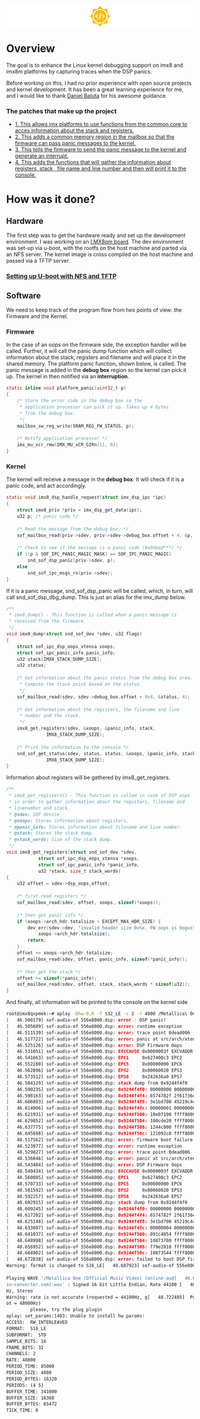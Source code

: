 	
![gsoc_logo](images/gsoc_logo.png)

# Overview

The goal is to enhance the Linux kernel debugging support on imx8 and imx8m platforms by capturing traces when the DSP panics.

Before working on this, I had no prior experience with open source projects and kernel development. It has been a great learning experience for me, and I would like to thank [Daniel Baluta](https://github.com/dbaluta) for his awesome guidance.

### The patches that make up the project

- [1. This allows imx platforms to use functions from the common core to acces information about the stack and registers.](https://github.com/thesofproject/linux/pull/2322/commits/58f860ba61ee2c5fe947f7f9acad4cda34c2f757)
- [2. This adds a common memory region in the mailbox so that the firmware can pass panic messages to the kernel.](https://github.com/thesofproject/linux/pull/2341/commits/a316ce5fdd7a304e59555d5faacc8ae51e8e112f)
- [3. This tells the firmware to send the panic message to the kernel and generate an interrupt.](https://github.com/thesofproject/sof/pull/3282/commits/d334d9890e28439828251aac16e3ba17e2a7a583)
- [4. This adds the functions that will gather the information about registers, stack , file name and line number and then will print it to the console.](https://github.com/thesofproject/linux/pull/2348/commits/39cdee64070e063c6d8802362ace3c7b54b370b1)

# How was it done?

## Hardware
The first step was to get the hardware ready and set up the development environment.
I was working on an [I.MX8qm board](https://www.nxp.com/design/development-boards/i-mx-evaluation-and-development-boards/i-mx-8quadmax-multisensory-enablement-kit-mek:MCIMX8QM-CPU). The dev environment was set-up via u-boot, with the rootfs on the host machine and parted via an NFS server. The kernel image is cross compiled on the host machine and passed via a TFTP server.

### [Setting up U-boot with NFS and TFTP](https://github.com/IulianOlaru249/GSoC2020-Summary/blob/master/hardware-setup-tutorial.md)

## Software
We need to keep track of the program flow from two points of view: the Firmware and the Kernel.

### Firmware
In the case of an oops on the firmware side, the exception handler will be called. Further, it will call the panic dump function which will collect information about the stack, registers and filename and will place it in the shared memory. The platform panic function, shown below, is called. The panic message is added in the **debug box** region so the kernel can pick it up. The kernel in then notified via an **interruption**.
```c
static inline void platform_panic(uint32_t p)
{
	/* Store the error code in the debug box so the
	 * application processor can pick it up. Takes up 4 bytes
	 * from the debug box.
	 */
	mailbox_sw_reg_write(SRAM_REG_FW_STATUS, p);

	/* Notify application processor */
	imx_mu_xcr_rmw(IMX_MU_xCR_GIRn(1), 0);
}
```

### Kernel
The kernel will receive a message in the **debug box**. It will check if it is a panic code, and act accordingly.
```c
static void imx8_dsp_handle_request(struct imx_dsp_ipc *ipc)
{
	struct imx8_priv *priv = imx_dsp_get_data(ipc);
	u32 p; /* panic code */

	/* Read the message from the debug box. */
	sof_mailbox_read(priv->sdev, priv->sdev->debug_box.offset + 4, &p, sizeof(p));

	/* Check to see if the message is a panic code (0x0dead***) */
	if ((p & SOF_IPC_PANIC_MAGIC_MASK) == SOF_IPC_PANIC_MAGIC)
		snd_sof_dsp_panic(priv->sdev, p);
	else
		snd_sof_ipc_msgs_rx(priv->sdev);
}
```

If it is a panic message, snd_sof_dsp_panic will be called, which, in turn, will call snd_sof_dsp_dbg_dump. This is just an alias for the imx_dump below.
```c
/**
 * imx8_dump() - This function is called when a panic message is
 * received from the firmware.
 */
void imx8_dump(struct snd_sof_dev *sdev, u32 flags)
{
	struct sof_ipc_dsp_oops_xtensa xoops;
	struct sof_ipc_panic_info panic_info;
	u32 stack[IMX8_STACK_DUMP_SIZE];
	u32 status;

	/* Get information about the panic status from the debug box area.
	 * Compute the trace point based on the status.
	 */
	sof_mailbox_read(sdev, sdev->debug_box.offset + 0x4, &status, 4);

	/* Get information about the registers, the filename and line
	 * number and the stack.
	 */
	imx8_get_registers(sdev, &xoops, &panic_info, stack,
			   IMX8_STACK_DUMP_SIZE);

	/* Print the information to the console */
	snd_sof_get_status(sdev, status, status, &xoops, &panic_info, stack,
			   IMX8_STACK_DUMP_SIZE);
}
```

Information about registers will be gathered by imx8_get_registers.
```c
/**
 * imx8_get_registers() - This function is called in case of DSP oops
 * in order to gather information about the registers, filename and
 * linenumber and stack.
 * @sdev: SOF device
 * @xoops: Stores information about registers.
 * @panic_info: Stores information about filename and line number.
 * @stack: Stores the stack dump.
 * @stack_words: Size of the stack dump.
 */
void imx8_get_registers(struct snd_sof_dev *sdev,
			struct sof_ipc_dsp_oops_xtensa *xoops,
			struct sof_ipc_panic_info *panic_info,
			u32 *stack, size_t stack_words)
{
	u32 offset = sdev->dsp_oops_offset;

	/* first read registers */
	sof_mailbox_read(sdev, offset, xoops, sizeof(*xoops));

	/* then get panic info */
	if (xoops->arch_hdr.totalsize > EXCEPT_MAX_HDR_SIZE) {
		dev_err(sdev->dev, "invalid header size 0x%x. FW oops is bogus\n",
			xoops->arch_hdr.totalsize);
		return;
	}
	offset += xoops->arch_hdr.totalsize;
	sof_mailbox_read(sdev, offset, panic_info, sizeof(*panic_info));

	/* then get the stack */
	offset += sizeof(*panic_info);
	sof_mailbox_read(sdev, offset, stack, stack_words * sizeof(u32));
}
```

And finally, all information will be printed to the console on the kernel side
```bash
root@imx8qxpmek:~# aplay -Dhw:0,0 -f S32_LE -c 2 -r 4800 /Metallica\ One\ \(Official\ Music\ Video\)\ \(online-audio-converter.com\).wav 
[   46.500179] sof-audio-of 556e8000.dsp: error : DSP panic!
[   46.505609] sof-audio-of 556e8000.dsp: error: runtime exception
[   46.511539] sof-audio-of 556e8000.dsp: error: trace point 0dead006
[   46.517722] sof-audio-of 556e8000.dsp: error: panic at src/arch/xtensa/init.c:48
[   46.525126] sof-audio-of 556e8000.dsp: error: DSP Firmware Oops
[   46.531051] sof-audio-of 556e8000.dsp: EXCCAUSE 0x0000003f EXCVADDR 0x00000000 PS       0x00060125 SAR     0x15222604
[   46.541663] sof-audio-of 556e8000.dsp: EPC1     0x627400c3 EPC2     0x9241f43a EPC3     0x00000000 EPC4    0x00000000
[   46.552280] sof-audio-of 556e8000.dsp: EPC5     0x00000000 EPC6     0x200828fa EPC7     0xa4d4a0ae DEPC    0x00000000
[   46.562896] sof-audio-of 556e8000.dsp: EPS2     0x00060020 EPS3     0x00000000 EPS4     0x00000000 EPS5    0x00000000
[   46.573512] sof-audio-of 556e8000.dsp: EPS6     0x242636a0 EPS7     0x800a2407 INTENABL 0x660e066c INTERRU 0x00000408
[   46.584129] sof-audio-of 556e8000.dsp: stack dump from 0x9244f4f0
[   46.590235] sof-audio-of 556e8000.dsp: 0x9244f4f0: 00000000 00000000 00000000 00000000
[   46.598163] sof-audio-of 556e8000.dsp: 0x9244f4f4: 6574782f 2f61736e 74696e69 0000632e
[   46.606083] sof-audio-of 556e8000.dsp: 0x9244f4f8: 3e1bd700 45219c4c 1244be00 ffff8000
[   46.614006] sof-audio-of 556e8000.dsp: 0x9244f4fc: 00000001 00000000 1244be30 0dead006
[   46.621931] sof-audio-of 556e8000.dsp: 0x9244f500: 10e07190 ffff8000 1244be90 ffff8000
[   46.629852] sof-audio-of 556e8000.dsp: 0x9244f504: 100cde20 ffff8000 12108000 ffff8000
[   46.637775] sof-audio-of 556e8000.dsp: 0x9244f508: 1244c000 ffff8000 11bc0008 ffff8000
[   46.645698] sof-audio-of 556e8000.dsp: 0x9244f50c: 121092c8 ffff8000 1244bf30 00000000
[   48.517562] sof-audio-of 556e8000.dsp: error: firmware boot failure
[   48.523877] sof-audio-of 556e8000.dsp: error: runtime exception
[   48.529827] sof-audio-of 556e8000.dsp: error: trace point 0dead006
[   48.536046] sof-audio-of 556e8000.dsp: error: panic at src/arch/xtensa/init.c:48
[   48.543484] sof-audio-of 556e8000.dsp: error: DSP Firmware Oops
[   48.549434] sof-audio-of 556e8000.dsp: EXCCAUSE 0x0000003f EXCVADDR 0x00000000 PS       0x00060125 SAR     0x15222604
[   48.560085] sof-audio-of 556e8000.dsp: EPC1     0x627400c3 EPC2     0x9241f43a EPC3     0x00000000 EPC4    0x00000000
[   48.570733] sof-audio-of 556e8000.dsp: EPC5     0x00000000 EPC6     0x200828fa EPC7     0xa4d4a0ae DEPC    0x00000000
[   48.581592] sof-audio-of 556e8000.dsp: EPS2     0x00060020 EPS3     0x00000000 EPS4     0x00000000 EPS5    0x00000000
[   48.592257] sof-audio-of 556e8000.dsp: EPS6     0x242636a0 EPS7     0x800a2407 INTENABL 0x660e066c INTERRU 0x00000408
[   48.602915] sof-audio-of 556e8000.dsp: stack dump from 0x9244f4f0
[   48.609245] sof-audio-of 556e8000.dsp: 0x9244f4f0: 00000000 00000000 00000000 00000000
[   48.617202] sof-audio-of 556e8000.dsp: 0x9244f4f4: 6574782f 2f61736e 74696e69 0000632e
[   48.625148] sof-audio-of 556e8000.dsp: 0x9244f4f8: 3e1bd700 45219c4c 12efb680 ffff8000
[   48.633097] sof-audio-of 556e8000.dsp: 0x9244f4fc: 00000004 00000000 00000000 ffff8000
[   48.641037] sof-audio-of 556e8000.dsp: 0x9244f500: 091c4854 ffff8000 f79e2c10 ffff0008
[   48.648998] sof-audio-of 556e8000.dsp: 0x9244f504: 10873780 ffff8000 12efb710 ffff8000
[   48.656952] sof-audio-of 556e8000.dsp: 0x9244f508: f79e2810 ffff0008 12efb740 ffff8000
[   48.664902] sof-audio-of 556e8000.dsp: 0x9244f50c: 10873544 ffff8000 f79e2c10 ffff0008
[   48.672838] sof-audio-of 556e8000.dsp: error: failed to boot DSP firmware after resume -5
Warning: format is changed to S16_LE[   48.687923] sof-audio-of 556e8000.dsp: error: ipc error for 0x60010000 size 20

Playing WAVE '/Metallica One (Official Music Video) (online-aud[   48.696563] sof-audio-of 556e8000.dsp: error: hw params ipc failed for stream 0
io-converter.com).wav' : Signed 16 bit Little Endian, Rate 44100 [   48.709514] sof-audio-of 556e8000.dsp: ASoC: 556e8000.dsp hw params failed: -19
Hz, Stereo
Warning: rate is not accurate (requested = 44100Hz, g[   48.722485]  Port0: ASoC: hw_params FE failed -19
ot = 48000Hz)
         please, try the plug plugin 
aplay: set_params:1403: Unable to install hw params:
ACCESS:  RW_INTERLEAVED
FORMAT:  S16_LE
SUBFORMAT:  STD
SAMPLE_BITS: 16
FRAME_BITS: 32
CHANNELS: 2
RATE: 48000
PERIOD_TIME: 85000
PERIOD_SIZE: 4080
PERIOD_BYTES: 16320
PERIODS: (4 5)
BUFFER_TIME: 341000
BUFFER_SIZE: 16368
BUFFER_BYTES: 65472
TICK_TIME: 0

```
